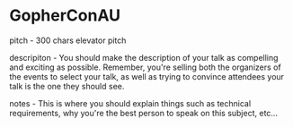 # GopherConAU

pitch - 300 chars elevator pitch

descripiton - You should make the description of your talk as compelling and exciting as possible. Remember, you're selling both the organizers of the events to select your talk, as well as trying to convince attendees your talk is the one they should see.

notes - This is where you should explain things such as technical requirements, why you're the best person to speak on this subject, etc...
